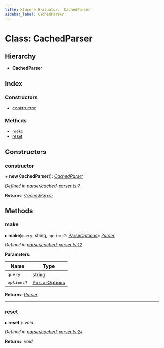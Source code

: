 ```yaml
---
title: Xlucene Evaluator: `CachedParser`
sidebar_label: CachedParser
---
```


# Class: CachedParser

## Hierarchy

* **CachedParser**

## Index

### Constructors

* [constructor](cachedparser.md#constructor)

### Methods

* [make](cachedparser.md#make)
* [reset](cachedparser.md#reset)

## Constructors

###  constructor

\+ **new CachedParser**(): *[CachedParser](cachedparser.md)*

*Defined in [parser/cached-parser.ts:7](https://github.com/terascope/teraslice/blob/d2d877b60/packages/xlucene-evaluator/src/parser/cached-parser.ts#L7)*

**Returns:** *[CachedParser](cachedparser.md)*

## Methods

###  make

▸ **make**(`query`: string, `options?`: [ParserOptions](../interfaces/parseroptions.md)): *[Parser](parser.md)*

*Defined in [parser/cached-parser.ts:12](https://github.com/terascope/teraslice/blob/d2d877b60/packages/xlucene-evaluator/src/parser/cached-parser.ts#L12)*

**Parameters:**

Name | Type |
------ | ------ |
`query` | string |
`options?` | [ParserOptions](../interfaces/parseroptions.md) |

**Returns:** *[Parser](parser.md)*

___

###  reset

▸ **reset**(): *void*

*Defined in [parser/cached-parser.ts:24](https://github.com/terascope/teraslice/blob/d2d877b60/packages/xlucene-evaluator/src/parser/cached-parser.ts#L24)*

**Returns:** *void*

